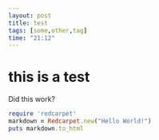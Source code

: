 ```yaml
---
layout: post
title: test
tags: [some,other,tag]
time: "21:12"
---
```


# this is a test
Did this work?

```ruby
require 'redcarpet'  
markdown = Redcarpet.new("Hello World!")  
puts markdown.to_html
```